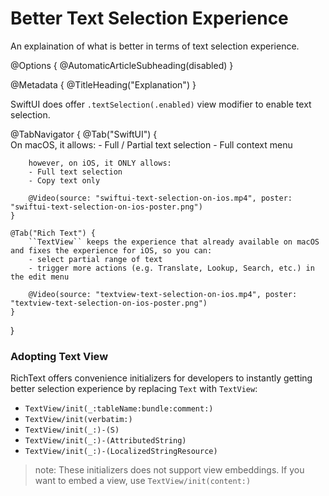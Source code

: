 # Better Text Selection Experience

An explaination of what is better in terms of text selection experience.

@Options {
    @AutomaticArticleSubheading(disabled)
}

@Metadata {
    @TitleHeading("Explanation")
}

SwiftUI does offer `.textSelection(.enabled)` view modifier to enable text selection.

@TabNavigator {
    @Tab("SwiftUI") {        
        On macOS, it allows:
        - Full / Partial text selection
        - Full context menu
        
        however, on iOS, it ONLY allows:
        - Full text selection
        - Copy text only
        
        @Video(source: "swiftui-text-selection-on-ios.mp4", poster: "swiftui-text-selection-on-ios-poster.png")
    }

    @Tab("Rich Text") {
        ``TextView`` keeps the experience that already available on macOS and fixes the experience for iOS, so you can:
        - select partial range of text
        - trigger more actions (e.g. Translate, Lookup, Search, etc.) in the edit menu
        
        @Video(source: "textview-text-selection-on-ios.mp4", poster: "textview-text-selection-on-ios-poster.png")
    }
}

### Adopting Text View

RichText offers convenience initializers for developers to instantly getting better selection experience by replacing `Text` with `TextView`:
- ``TextView/init(_:tableName:bundle:comment:)``
- ``TextView/init(verbatim:)``
- ``TextView/init(_:)-(S)``
- ``TextView/init(_:)-(AttributedString)``
- ``TextView/init(_:)-(LocalizedStringResource)``

> note: These initializers does not support view embeddings. If you want to embed a view, use ``TextView/init(content:)``
